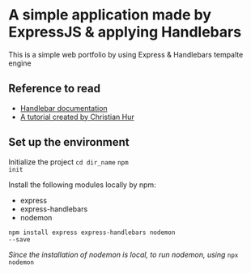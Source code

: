 # A simple application made by ExpressJS & applying Handlebars
This is a simple web portfolio by using Express & Handlebars tempalte engine


Reference to read
-----------------
- [Handlebar documentation](https://handlebarsjs.com)
- [A tutorial created by Christian Hur](https://github.com/ChristianHur/152-150-Web-Programming-2/blob/master/unit6)



Set up the environment
----------------------

Initialize the project
<code>cd dir_name</code>
<code>npm init</code>

Install the following modules locally by npm:
- express
- express-handlebars
- nodemon

<code>npm install express express-handlebars nodemon --save</code>

*Since the installation of nodemon is local, to run nodemon, using*
<code>npx nodemon</code>

